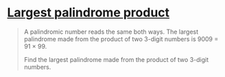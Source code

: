 # [Largest palindrome product](https://projecteuler.net/problem=4)

> A palindromic number reads the same both ways. The largest palindrome made
> from the product of two 3-digit numbers is 9009 = 91 × 99.
>
> Find the largest palindrome made from the product of two 3-digit numbers.
